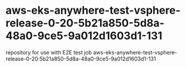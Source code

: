# aws-eks-anywhere-test-vsphere-release-0-20-5b21a850-5d8a-48a0-9ce5-9a012d1603d1-131
repository for use with E2E test job aws-eks-anywhere-test-vsphere-release-0-20:5b21a850-5d8a-48a0-9ce5-9a012d1603d1-131
